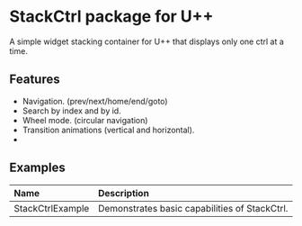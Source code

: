 # StackCtrl package for U++

A simple widget stacking container for U++ that displays only one ctrl at a time.

## Features
- Navigation. (prev/next/home/end/goto)
- Search by index and by id.
- Wheel mode. (circular navigation)
- Transition animations (vertical and horizontal).
- 
## Examples

|**Name**            | **Description**                                                                   |
|:---                |:---                                                                               |
| StackCtrlExample  | Demonstrates basic capabilities of StackCtrl.    |

